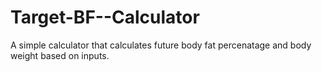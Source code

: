 # Target-BF--Calculator
A simple calculator that calculates future body fat percenatage and body weight based on inputs.
